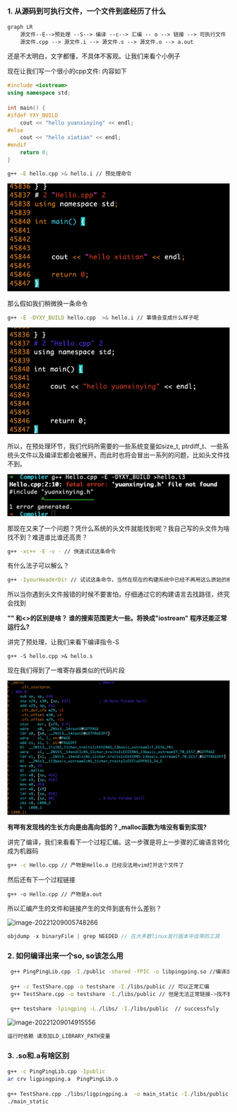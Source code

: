 ### 1. 从源码到可执行文件，一个文件到底经历了什么

```mermaid
graph LR
	源文件--E-->预处理 --S--> 编译 --c--> 汇编 -- o --> 链接 --> 可执行文件
	源文件.cpp --> 源文件.i --> 源文件.s --> 源文件.o --> a.out
```

还是不太明白，文字都懂，不具体不客观。让我们来看个小例子

现在让我们写一个很小的cpp文件: 内容如下

```c++
#include <iostream>
using namespace std;

int main() {
#ifdef YXY_BUILD
    cout << "hello yuanxinying" << endl;
#else
    cout << "hello xiatian" << endl;
#endif
    return 0;
}
```

```bash
g++ -E hello.cpp >& hello.i // 预处理命令
```

![image-20221208233814933](./img/image-20221208233814933.png)

那么假如我们稍微换一条命令

```bash
g++ -E -DYXY_BUILD hello.cpp  >& hello.i // 事情会变成什么样子呢
```

![image-20221208234044406](./img/image-20221208234044406.png)

所以，在预处理环节，我们代码所需要的一些系统变量如size_t, ptrdiff_t、一些系统头文件以及编译宏都会被展开。而此时也将会冒出一系列的问题，比如头文件找不到。

![image-20221208234638481](./img/image-20221208234638481.png)

那现在又来了一个问题？凭什么系统的头文件就能找到呢？我自己写的头文件为啥找不到？难道谁比谁还高贵？

```bash
g++ -xc++ -E -v - // 快速试试这条命令
```

有什么法子可以解么？

```bash
g++ -IyourHeaderDir // 试试这条命令，当然在现在的构建系统中已经不再用这么原始的模式来实现头文件的包含了。一些基于人文语义的封装已经越来越流行e.g INCLUDE_DIRECTORY() 但是翻译成为底层的命令都是一样的
```

所以当你遇到头文件报错的时候不要害怕，仔细通过它的构建语言去找路径，终究会找到

**"" 和<>的区别是啥？ 谁的搜索范围更大一些。将<iostream>换成"iostream" 程序还能正常运行么?**

讲完了预处理，让我们来看下编译指令-S

``` 
g++ -S hello.cpp >& hello.s
```

现在我们得到了一堆寄存器类似的代码片段

![image-20221209003201386](./img/image-20221209003201386.png)

**有咩有发现栈的生长方向是由高向低的？_malloc函数为啥没有看到实现?**

讲完了编译，我们来看看下一个过程汇编。这一步骤是将上一步骤的汇编语言转化成为机器码

```bash
g++ -c Hello.cpp // 产物是Hello.o 已经没法用vim打开这个文件了
```

然后还有下一个过程链接

```ba
g++ -o Hello.cpp // 产物是a.out 
```

 所以汇编产生的文件和链接产生的文件到底有什么差别？

![image-20221209005748266](/Users/yxy/workspace/Compiler/img/image-20221209005748266.png)

```c++
objdump -x binaryFile | grep NEEDED // 在大多数linux发行版本中自带的工具
```

### 2. 如何编译出来一个so, so该怎么用

```bash
 g++ PingPingLib.cpp -I./public -shared -fPIC -o libpingping.so //编译出来so
 
 g++ -c TestShare.cpp -o testshare -I./libs/public // 可以正常汇编
 g++ TestShare.cpp -o testshare -I./libs/public // 但是无法正常链接->找不到函数定义
 
 g++ testshare -lpingping -L./libs/ -I./libs/public  // successfuly
```

![image-20221209014915556](/Users/yxy/workspace/Compiler/img/image-20221209014915556.png)

```bash
运行时依赖 请添加LD_LIBRARY_PATH变量
```

### 3. .so和.a有啥区别

```bash
g++ -c PingPingLib.cpp -Ipublic
ar crv ligpingping.a  PingPingLib.o

g++ TestShare.cpp ./libs/ligpingping.a  -o main_static -I./libs/public 
./main_static
```



